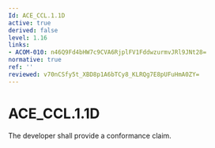 ```yaml
---
Id: ACE_CCL.1.1D
active: true
derived: false
level: 1.16
links:
- ACOM-010: n46Q9Fd4bHW7c9CVA6RjplFV1FddwzurmvJRl9JNt28=
normative: true
ref: ''
reviewed: v70nCSfy5t_XBD8p1A6bTCy8_KLRQg7E8pUFuHmA0ZY=
---
```


# ACE_CCL.1.1D

The developer shall provide a conformance claim.